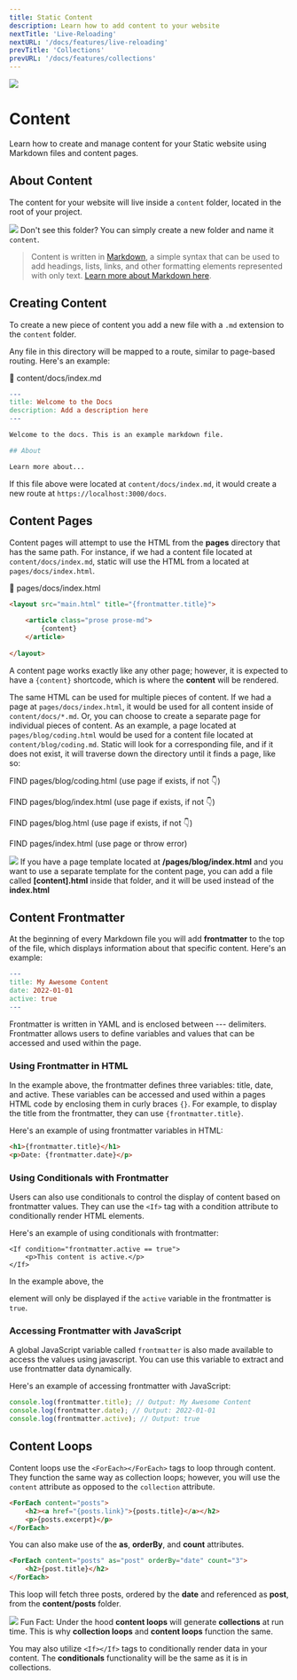 ```yaml
---
title: Static Content
description: Learn how to add content to your website
nextTitle: 'Live-Reloading'
nextURL: '/docs/features/live-reloading'
prevTitle: 'Collections'
prevURL: '/docs/features/collections'
---
```


<div class="flex items-start px-5 py-5 mb-12 md:mb-5 mt-1 md:translate-y-0 translate-y-5 leading-[18px] text-white bg-gray-950 border border-yellow-400 rounded-md">
   <img class="hidden my-0 mr-5 w-auto h-12 md:h-20 md:block" src="/assets/images/icons/content.png" />
   <div>
      <h1 class="mb-0 text-base md:text-3xl gariak">Content</h1>
      <p class="my-1">Learn how to create and manage content for your Static website using Markdown files and content pages.</p>
   </div>
</div>

## About Content

The content for your website will live inside a `content` folder, located in the root of your project. 

<div class="flex items-center px-4 py-4 my-6 leading-[18px] bg-blue-600 border-l-4 border-blue-800 rounded-md">
    <img class="my-0 mr-3.5 w-auto h-8" src="/assets/images/icons/info.png" />
    <span>Don't see this folder? You can simply create a new folder and name it <code>content</code>.</span>
</div>

> Content is written in <a href="https://www.markdowntutorial.com/" class="text-yellow-400 underline">Markdown</a>, a simple syntax that can be used to add headings, lists, links, and other formatting elements represented with only text. <a href="https://www.markdowntutorial.com/" class="text-yellow-400 underline">Learn more about Markdown here</a>.

## Creating Content

To create a new piece of content you add a new file with a `.md` extension to the `content` folder.

Any file in this directory will be mapped to a route, similar to page-based routing. Here's an example:

<div class="px-5 py-3.5 font-mono text-xs font-bold rounded-md border text-neutral-400 bg-neutral-950 border-neutral-800">📄 content/docs/index.md</div>

```makefile
---
title: Welcome to the Docs
description: Add a description here
---

Welcome to the docs. This is an example markdown file.

## About

Learn more about...
```

If this file above were located at `content/docs/index.md`, it would create a new route at `https://localhost:3000/docs`.

## Content Pages

Content pages will attempt to use the HTML from the **pages** directory that has the same path. For instance, if we had a content file located at `content/docs/index.md`, static will use the HTML from a located at `pages/docs/index.html`.

<div class="px-5 py-3.5 font-mono text-xs font-bold rounded-md border text-neutral-400 bg-neutral-950 border-neutral-800">📄 pages/docs/index.html</div>

```html
<layout src="main.html" title="{frontmatter.title}">
   
    <article class="prose prose-md">
        {content}
    </article>
    
</layout>
```

A content page works exactly like any other page; however, it is expected to have a `{content}` shortcode, which is where the **content** will be rendered.

The same HTML can be used for multiple pieces of content. If we had a page at `pages/docs/index.html`, it would be used for all content inside of `content/docs/*.md`. Or, you can choose to create a separate page for individual pieces of content. As an example, a page located at `pages/blog/coding.html` would be used for a content file located at `content/blog/coding.md`. Static will look for a corresponding file, and if it does not exist, it will traverse down the directory until it finds a page, like so:

<div class="px-4 mt-6 text-base font-medium rounded-md border border-neutral-700 bg-neutral-900">
<p class="flex items-center space-x-2"><span class="text-green-400">FIND</span> <span class="text-yellow-400">pages/blog/coding.html</span> <span class="text-pink-400">(use page if exists, if not 👇)</span></p>
<p><span class="text-green-400">FIND</span> <span class="text-yellow-400">pages/blog/index.html</span> <span class="text-pink-400">(use page if exists, if not 👇)</span></p>
<p><span class="text-green-400">FIND</span> <span class="text-yellow-400">pages/blog.html</span> <span class="text-pink-400">(use page if exists, if not 👇)</span></p>
<p><span class="text-green-400">FIND</span> <span class="text-yellow-400">pages/index.html</span> <span class="text-pink-400">(use page or throw error)</span></p>
</div>

<div class="flex items-center px-4 py-4 my-6 leading-[18px] bg-purple-600 border-l-4 border-purple-800 rounded-md">
    <img class="my-0 mr-3.5 w-auto h-12" src="/assets/images/icons/book-question.png" />
    <span class="leading-tight opacity-80">If you have a page template located at <strong>/pages/blog/index.html</strong> and you want to use a separate template for the content page, you can add a file called <strong>[content].html</strong> inside that folder, and it will be used instead of the <strong>index.html</strong></span>
</div>

## Content Frontmatter

At the beginning of every Markdown file you will add **frontmatter** to the top of the file, which displays information about that specific content. Here's an example:

```makefile
---
title: My Awesome Content
date: 2022-01-01
active: true
---
```

Frontmatter is written in YAML and is enclosed between --- delimiters. Frontmatter allows users to define variables and values that can be accessed and used within the page.

### Using Frontmatter in HTML


In the example above, the frontmatter defines three variables: title, date, and active. These variables can be accessed and used within a pages HTML code by enclosing them in curly braces `{}`. For example, to display the title from the frontmatter, they can use `{frontmatter.title}`.

Here's an example of using frontmatter variables in HTML:

```html
<h1>{frontmatter.title}</h1>
<p>Date: {frontmatter.date}</p>
```

### Using Conditionals with Frontmatter

Users can also use conditionals to control the display of content based on frontmatter values. They can use the `<If>` tag with a condition attribute to conditionally render HTML elements.

Here's an example of using conditionals with frontmatter:

```
<If condition="frontmatter.active == true">
    <p>This content is active.</p>
</If>
```

In the example above, the <p> element will only be displayed if the `active` variable in the frontmatter is `true`.
 
### Accessing Frontmatter with JavaScript

A global JavaScript variable called `frontmatter` is also made available to access the values using javascript. You can use this variable to extract and use frontmatter data dynamically.

Here's an example of accessing frontmatter with JavaScript:

```javascript
console.log(frontmatter.title); // Output: My Awesome Content
console.log(frontmatter.date); // Output: 2022-01-01
console.log(frontmatter.active); // Output: true
```
## Content Loops

Content loops use the `<ForEach></ForEach>` tags to loop through content. They function the same way as collection loops; however, you will use the `content` attribute as opposed to the `collection` attribute.

```html
<ForEach content="posts">
    <h2><a href="{posts.link}">{posts.title}</a></h2>
    <p>{posts.excerpt}</p>
</ForEach>
```

You can also make use of the **as**, **orderBy**, and **count** attributes.

```html
<ForEach content="posts" as="post" orderBy="date" count="3">
    <h2>{post.title}</h2>
</ForEach>
```

This loop will fetch three posts, ordered by the **date** and referenced as **post**, from the **content/posts** folder.

<div class="flex items-center px-4 py-4 my-6 leading-[18px] bg-pink-500 border-l-4 border-pink-700 rounded-md">
    <img class="my-0 mr-3.5 w-auto h-12" src="/assets/images/icons/cards.png" />
    <span class="block">
        <span class="block mb-1 text-sm font-black">Fun Fact:</span>
        <span class="leading-tight opacity-80">Under the hood <strong>content loops</strong> will generate <strong>collections</strong> at run time. This is why <strong>collection loops</strong> and <strong>content loops</strong> function the same.
    </span>
</div>


You may also utilize `<If></If>` tags to conditionally render data in your content. The **conditionals** functionality will be the same as it is in collections.